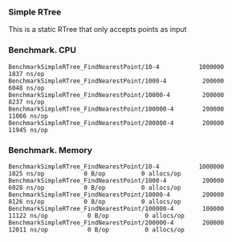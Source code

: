 ### Simple RTree

This is a static RTree that only accepts points as input


### Benchmark. CPU

    BenchmarkSimpleRTree_FindNearestPoint/10-4      	 1000000	      1837 ns/op
    BenchmarkSimpleRTree_FindNearestPoint/1000-4    	  200000	      6048 ns/op
    BenchmarkSimpleRTree_FindNearestPoint/10000-4   	  200000	      8237 ns/op
    BenchmarkSimpleRTree_FindNearestPoint/100000-4  	  200000	     11066 ns/op
    BenchmarkSimpleRTree_FindNearestPoint/200000-4  	  200000	     11945 ns/op


### Benchmark. Memory

    BenchmarkSimpleRTree_FindNearestPoint/10-4      	 1000000	      1825 ns/op	       0 B/op	       0 allocs/op
    BenchmarkSimpleRTree_FindNearestPoint/1000-4    	  200000	      6028 ns/op	       0 B/op	       0 allocs/op
    BenchmarkSimpleRTree_FindNearestPoint/10000-4   	  200000	      8126 ns/op	       0 B/op	       0 allocs/op
    BenchmarkSimpleRTree_FindNearestPoint/100000-4  	  100000	     11122 ns/op	       0 B/op	       0 allocs/op
    BenchmarkSimpleRTree_FindNearestPoint/200000-4  	  200000	     12011 ns/op	       0 B/op	       0 allocs/op

